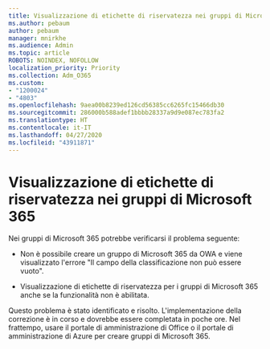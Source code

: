```yaml
---
title: Visualizzazione di etichette di riservatezza nei gruppi di Microsoft 365
ms.author: pebaum
author: pebaum
manager: mnirkhe
ms.audience: Admin
ms.topic: article
ROBOTS: NOINDEX, NOFOLLOW
localization_priority: Priority
ms.collection: Adm_O365
ms.custom:
- "1200024"
- "4803"
ms.openlocfilehash: 9aea00b8239ed126cd56385cc6265fc15466db30
ms.sourcegitcommit: 286000b588adef1bbbb28337a9d9e087ec783fa2
ms.translationtype: HT
ms.contentlocale: it-IT
ms.lasthandoff: 04/27/2020
ms.locfileid: "43911871"
---
```

# <a name="microsoft-365-groups-showing-sensitivity-label"></a>Visualizzazione di etichette di riservatezza nei gruppi di Microsoft 365

Nei gruppi di Microsoft 365 potrebbe verificarsi il problema seguente:

- Non è possibile creare un gruppo di Microsoft 365 da OWA e viene visualizzato l'errore "Il campo della classificazione non può essere vuoto".

- Visualizzazione di etichette di riservatezza per i gruppi di Microsoft 365 anche se la funzionalità non è abilitata.

Questo problema è stato identificato e risolto. L'implementazione della correzione è in corso e dovrebbe essere completata in poche ore. Nel frattempo, usare il portale di amministrazione di Office o il portale di amministrazione di Azure per creare gruppi di Microsoft 365.  
